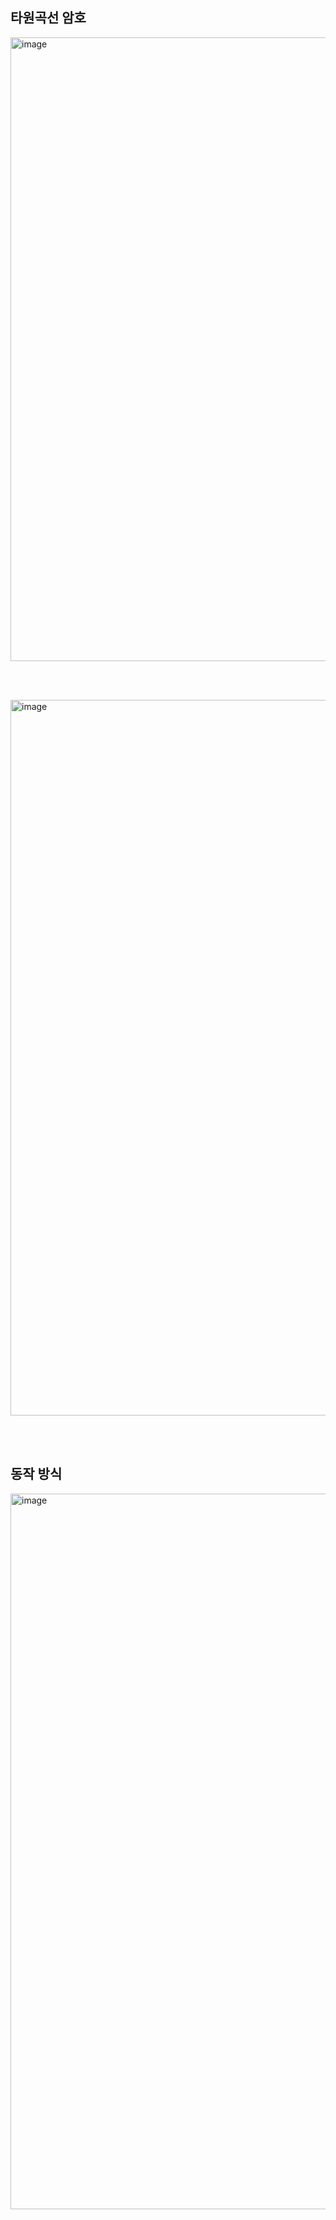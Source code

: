 ## 타원곡선 암호

<img width="998" alt="image" src="https://github.com/dik654/cryptography/assets/33992354/47083e18-e3c4-4687-b837-73633a78b9d6">

<br/><br/>

<img width="1145" alt="image" src="https://github.com/dik654/cryptography/assets/33992354/152c450b-9221-4400-9c5c-5df6010df3f6">

<br/><br/>

## 동작 방식
<img width="1145" alt="image" src="https://github.com/dik654/cryptography/assets/33992354/beb2b9d0-e363-4ba8-94fb-e14874a6b4b7">

